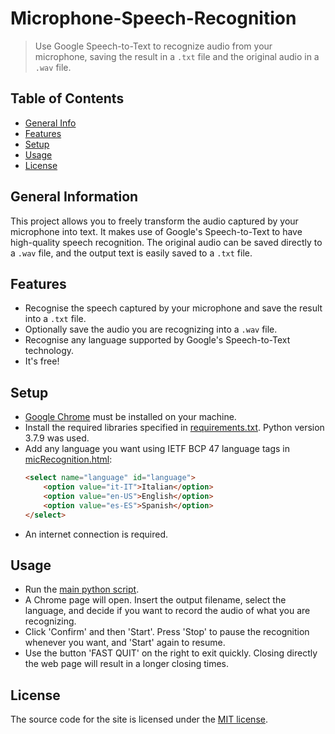 # Microphone-Speech-Recognition
> Use Google Speech-to-Text to recognize audio from your microphone, saving the result in a `.txt` file and the original audio in a `.wav` file.

## Table of Contents
* [General Info](#general-information)
* [Features](#features)
* [Setup](#setup)
* [Usage](#usage)
* [License](#license)


## General Information
This project allows you to freely transform the audio captured by your microphone into text. It makes use of Google's Speech-to-Text to have high-quality speech recognition. The original audio can be saved directly to a `.wav` file, and the output text is easily saved to a `.txt` file.


## Features
- Recognise the speech captured by your microphone and save the result into a `.txt` file.
- Optionally save the audio you are recognizing into a `.wav` file.
- Recognise any language supported by Google's Speech-to-Text technology.
- It's free!


## Setup
- [Google Chrome](https://www.google.com/chrome) must be installed on your machine.
- Install the required libraries specified in [requirements.txt](requirements.txt). Python version 3.7.9 was used.
- Add any language you want using IETF BCP 47 language tags in [micRecognition.html](micRecognition/micRecognition.html):
  ```html
  <select name="language" id="language">
      <option value="it-IT">Italian</option>
      <option value="en-US">English</option>
      <option value="es-ES">Spanish</option>
  </select>
  ```
- An internet connection is required.


## Usage
- Run the [main python script](micRecognition.py).
- A Chrome page will open. Insert the output filename, select the language, and decide if you want to record the audio of what you are recognizing.
- Click 'Confirm' and then 'Start'. Press 'Stop' to pause the recognition whenever you want, and 'Start' again to resume.
- Use the button 'FAST QUIT' on the right to exit quickly. Closing directly the web page will result in a longer closing times.


## License
The source code for the site is licensed under the [MIT license](LICENSE).

